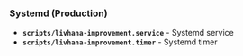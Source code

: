 ### Systemd (Production)

- **`scripts/livhana-improvement.service`** - Systemd service
- **`scripts/livhana-improvement.timer`** - Systemd timer

